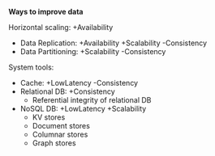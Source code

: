 **Ways to improve data**

Horizontal scaling: +Availability
* Data Replication: +Availability +Scalability -Consistency
* Data Partitioning: +Scalability -Consistency

System tools:
* Cache: +LowLatency -Consistency
* Relational DB: +Consistency
    * Referential integrity of relational DB
* NoSQL DB: +LowLatency +Scalability
    * KV stores
    * Document stores
    * Columnar stores
    * Graph stores